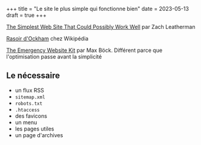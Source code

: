 +++
title = "Le site le plus simple qui fonctionne bien"
date = 2023-05-13
draft = true
+++

[The Simplest Web Site That Could Possibly Work Well](https://www.zachleat.com/web/that-could-possibly-work/) par Zach Leatherman

[Rasoir d'Ockham](https://fr.wikipedia.org/wiki/Rasoir_d%27Ockham) chez Wikipédia

[The Emergency Website Kit](https://mxb.dev/blog/emergency-website-kit/) par Max Böck. Différent parce que l'optimisation passe avant la simplicité

## Le nécessaire

- un flux RSS
- `sitemap.xml`
- `robots.txt`
- `.htaccess`
- des favicons
- un menu
- les pages utiles
- un page d'archives
